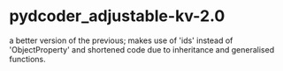 # pydcoder_adjustable-kv-2.0
a better version of the previous; makes use of 'ids' instead of 'ObjectProperty' and shortened code due to inheritance and generalised functions. 
